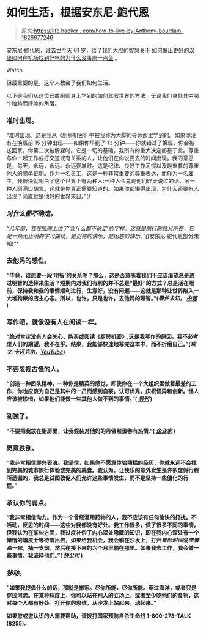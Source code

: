 # 如何生活，根据安东尼·鲍代恩

> 原文:[https://life hacker . com/how-to-live-by-Anthony-bourdain-1826677246](https://lifehacker.com/how-to-live-according-to-anthony-bourdain-1826677246)

安东尼·鲍代恩，谁去世今天 61 岁，给了我们大胆的智慧关于 [如何做出更好的汉堡](https://lifehacker.com/anthony-bourdains-tips-for-making-a-better-burger-1789705445)[如何在机场找到好吃的](https://lifehacker.com/anthony-bourdains-favorite-airport-foods-1794893484)[为什么没事周一点鱼](https://lifehacker.com/anthony-bourdain-explains-why-its-okay-to-order-fish-on-1788716322) 。

Watch

但最重要的是，这个人教会了我们如何生活。

以下是我们从这位已故厨师身上学到的如何驾驭世界的方法，无论我们身处其中哪个独特而辉煌的角落。

### 准时出现。

“准时出现。这是我从《厨房机密》中被我称为大脚的导师那里学到的。如果你没有在换班前 15 分钟出现——如果你早到了 13 分钟——你就错过了换班，你会被送回家。你第二次被解雇时。它是一切的基础。我所有的重大决定都基于此。尊重与你一起工作或打交道或有关系的人，让他们在你说要去的时间出现。我的意思是，每天，永远，永远。永远要准时。这是纪律、良好工作习惯以及最重要的尊重他人的简单证明。作为一名员工，这是一种非常重要的尊重表达，而作为一名雇主，我很快就明白了这个世界上有两种人:一种人会兑现他们昨天说过的话，另一种人则满口胡言。这就是你真正需要知道的。如果你都懒得出现，为什么还要有人出现？简直就是他妈的世界末日。”([](https://www.mensjournal.com/features/anthony-bourdains-life-advice-20140919/)*)*

### *对什么都不确定。*

*“几年前，我在胳膊上纹了‘我什么都不确定’的字样。这就是旅行的意义所在，它是一条无止境的学习曲线，是犯错的快乐，是困惑的快乐。”([](http://www.cnn.com/TRANSCRIPTS/1605/29/abpu.01.html)*)安东尼·鲍代恩部分未知)**

### **去他妈的感性。**

**“毕竟，谁想要一段‘明智’的关系呢？那么，这是否意味着我们不应该渴望总是通过明智的选择来生活？短期内对我们有利的并不总是“最好”的方式？总是活在眼前，保持我和我的事情顺利进行，生意好，没有问题——这就是那种让世界陷入一大堆狗屎的店主心态。所以，也许，只是也许，去他妈的理智。”(*零件未知，* [*中等*](https://medium.com/parts-unknown/the-right-thing-af88aff2aa08) )**

### **写作吧，就像没有人在阅读一样。**

**“绝对肯定没有人会关心、购买或阅读《厨房机密》,这是我写作的原因。我不必考虑人们的期望。我不在乎。结果，我能够快速地写完这本书，而不折磨自己。”(*埃文·卡迈克尔，*[*YouTube*](https://www.youtube.com/watch?v=syzImZeMnRg))**

### **不要忽视古怪的人。**

**“创造一种团队精神，一种你是精英的感觉，即使你在一个大组织里做着最差的工作，你也应该为自己是其中的一员而感到自豪。认可优秀。庆祝怪异和创新。怪人应该被珍惜，如果他们能做一些其他人做不到的事情。”( [*男刊*](https://www.mensjournal.com/features/anthony-bourdains-life-advice-20140919/) )**

### **别装了。**

**"不要把我放在厨房里，让我假装对他妈的丹佛煎蛋卷有热情."( [*企业家*](https://www.entrepreneur.com/article/272743) )**

### **愿意跌倒。**

**“我非常相信即兴表演。我坚信，如果你不愿意体验糟糕的经历，你就永远不会找到完美的城市旅行体验或完美的美食。我认为，让快乐的意外发生是许多度假行程所遗漏的，我总是试图敦促人们允许这些事情发生，而不是坚持一些僵化的行程。”** 

### **承认你的弱点。**

**“我非常相信动力。作为一个曾经滥用药物的人，我不应该有任何愉快的打扰。不活动，反思的时间——这些对我都没有好处。我工作很多，做了很多不同的事情，但我认为在某些方面，我过度补偿了内心深处隐藏的知识，即在我内心深处有一个懒惰的嬉皮士等待着出去，如果给我机会，我会躺在沙发上，打开*冒险时间*或*辛普森一家*，抽一支烟，然后在接下来的六个月里躺在那里。如果我去工作，我会做一些事情。我坚持他们。”( [*快公司*](https://www.fastcompany.com/3021567/most-productive-people-chef-cnn-anthony-bourdain) )**

### ***移动。***

**“如果我提倡什么的话，那就是搬家。尽你所能，尽你所能。穿过海洋，或者只是穿过河流。在某种程度上，你可以站在别人的立场上，或者至少吃他们的食物，这对每个人都有好处。打开你的思维，从沙发上站起来，动起来。”** 

**如果您或您认识的人需要帮助，请拨打国家预防自杀生命线 1-800-273-TALK (8255)。**